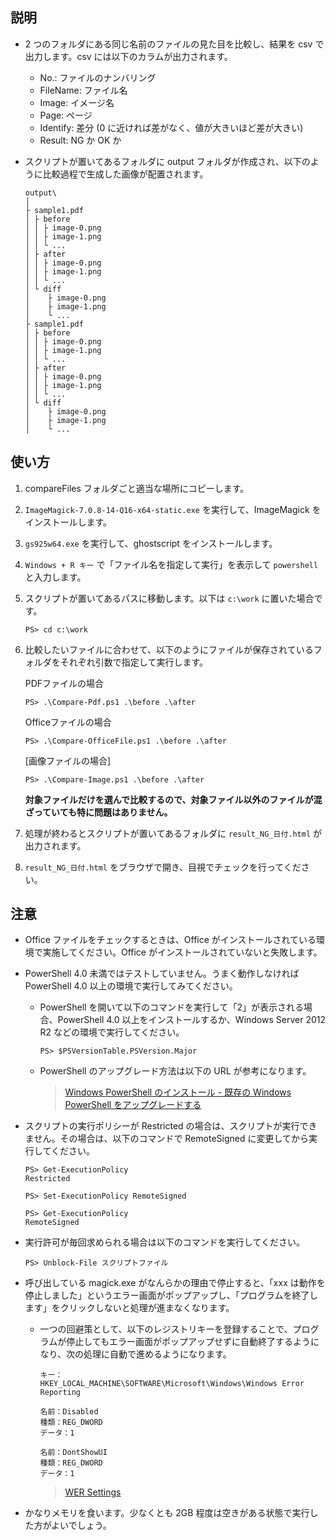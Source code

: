 
## 説明

- 2 つのフォルダにある同じ名前のファイルの見た目を比較し、結果を csv で出力します。csv には以下のカラムが出力されます。

  - No.: ファイルのナンバリング
  - FileName: ファイル名
  - Image: イメージ名
  - Page: ページ
  - Identify: 差分 (0 に近ければ差がなく、値が大きいほど差が大きい)
  - Result: NG か OK か

- スクリプトが置いてあるフォルダに output フォルダが作成され、以下のように比較過程で生成した画像が配置されます。

  ```
  output\
  │
  ├ sample1.pdf
  │ ├ before
  │ │ ├ image-0.png
  │ │ ├ image-1.png
  │ │ └ ...
  │ ├ after
  │ │ ├ image-0.png
  │ │ ├ image-1.png
  │ │ └ ...
  │ └ diff
  │    ├ image-0.png
  │    ├ image-1.png
  │    └ ...
  ├ sample1.pdf
  │ ├ before
  │ │ ├ image-0.png
  │ │ ├ image-1.png
  │ │ └ ...
  │ ├ after
  │ │ ├ image-0.png
  │ │ ├ image-1.png
  │ │ └ ...
  │ └ diff
  │    ├ image-0.png
  │    ├ image-1.png
  │    └ ...
  ```

## 使い方

1. compareFiles フォルダごと適当な場所にコピーします。

1. `ImageMagick-7.0.8-14-Q16-x64-static.exe` を実行して、ImageMagick をインストールします。

1. `gs925w64.exe` を実行して、ghostscript をインストールします。

1. `Windows + R キー` で「ファイル名を指定して実行」を表示して `powershell` と入力します。

1. スクリプトが置いてあるパスに移動します。以下は `c:\work` に置いた場合です。

   ```
   PS> cd c:\work
   ```

1. 比較したいファイルに合わせて、以下のようにファイルが保存されているフォルダをそれぞれ引数で指定して実行します。

   PDFファイルの場合
   ```
   PS> .\Compare-Pdf.ps1 .\before .\after
   ```
   Officeファイルの場合
   ```
   PS> .\Compare-OfficeFile.ps1 .\before .\after
   ```
   [画像ファイルの場合]
   ```
   PS> .\Compare-Image.ps1 .\before .\after
   ```
   **対象ファイルだけを選んで比較するので、対象ファイル以外のファイルが混ざっていても特に問題はありません。**

1. 処理が終わるとスクリプトが置いてあるフォルダに `result_NG_日付.html` が出力されます。

1. `result_NG_日付.html` をブラウザで開き、目視でチェックを行ってください。


## 注意

- Office ファイルをチェックするときは、Office がインストールされている環境で実施してください。Office がインストールされていないと失敗します。

- PowerShell 4.0 未満ではテストしていません。うまく動作しなければ PowerShell 4.0 以上の環境で実行してみてください。

  - PowerShell を開いて以下のコマンドを実行して「2」が表示される場合、PowerShell 4.0 以上をインストールするか、Windows Server 2012 R2 などの環境で実行してください。

    ```
    PS> $PSVersionTable.PSVersion.Major
    ```
  - PowerShell のアップグレード方法は以下の URL が参考になります。

    > [Windows PowerShell のインストール - 既存の Windows PowerShell をアップグレードする](https://docs.microsoft.com/ja-jp/powershell/scripting/setup/installing-windows-powershell?view=powershell-6#upgrading-existing-windows-powershell)


- スクリプトの実行ポリシーが Restricted の場合は、スクリプトが実行できません。その場合は、以下のコマンドで RemoteSigned に変更してから実行してください。

  ```
  PS> Get-ExecutionPolicy
  Restricted
  
  PS> Set-ExecutionPolicy RemoteSigned
  
  PS> Get-ExecutionPolicy
  RemoteSigned
  ```

- 実行許可が毎回求められる場合は以下のコマンドを実行してください。

  ```
  PS> Unblock-File スクリプトファイル
  ```

- 呼び出している magick.exe がなんらかの理由で停止すると、「xxx は動作を停止しました」というエラー画面がポップアップし、「プログラムを終了します」をクリックしないと処理が進まなくなります。

  - 一つの回避策として、以下のレジストリキーを登録することで、プログラムが停止してもエラー画面がポップアップせずに自動終了するようになり、次の処理に自動で進めるようになります。


    ```
    キー：
    HKEY_LOCAL_MACHINE\SOFTWARE\Microsoft\Windows\Windows Error Reporting

    名前：Disabled
    種類：REG_DWORD
    データ：1

    名前：DontShowUI
    種類：REG_DWORD
    データ：1
    ```

    > [WER Settings](https://docs.microsoft.com/en-us/windows/desktop/wer/wer-settings)

- かなりメモリを食います。少なくとも 2GB 程度は空きがある状態で実行した方がよいでしょう。





